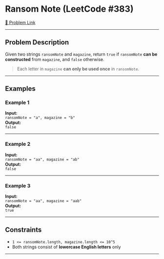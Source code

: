 #  Ransom Note (LeetCode #383)

[🔗 Problem Link](https://leetcode.com/problems/ransom-note/)

---

##  Problem Description

Given two strings `ransomNote` and `magazine`, return `true` if `ransomNote` **can be constructed** from `magazine`, and `false` otherwise.

> Each letter in `magazine` **can only be used once** in `ransomNote`.

---

##  Examples

### Example 1

**Input:**  
`ransomNote = "a", magazine = "b"`  
**Output:**  
`false`

---

### Example 2

**Input:**  
`ransomNote = "aa", magazine = "ab"`  
**Output:**  
`false`

---

### Example 3

**Input:**  
`ransomNote = "aa", magazine = "aab"`  
**Output:**  
`true`

---

##  Constraints

- `1 <= ransomNote.length, magazine.length <= 10^5`
- Both strings consist of **lowercase English letters** only

---

